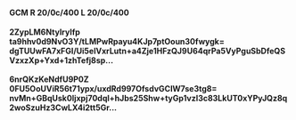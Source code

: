 #### GCM R 20/0c/400 L 20/0c/400
**2ZypLM6NtyIryIfp**<br/>**ta9hhv0d9NvO3Y/tLMPwRpayu4KJp7ptOoun30fwygk=**<br/>**dgTUUwFA7xFGl/Ui5elVxrLutn+a4Zje1HFzQJ9U64qrPa5VyPguSbDfeQSVzxzXp+Yxd+1zhTefj8sp...**<br/><br/>
**6nrQKzKeNdfU9P0Z**<br/>**0FU5OoUViR56t71ypx/uxdRd997OfsdvGCIW7se3tg8=**<br/>**nvMn+GBqUsk0ljxpj70dql+hJbs25Shw+tyGp1vzI3c83LkUT0xYPyJQz8q2woSzuHz3CwLX4i2tt5Gr...**